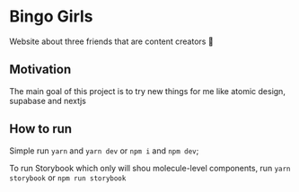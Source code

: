 # Bingo Girls

Website about three friends that are content creators :blue_heart:

## Motivation

The main goal of this project is to try new things for me like atomic design, supabase and nextjs

## How to run

Simple run `yarn` and `yarn dev` or `npm i` and `npm dev`;

To run Storybook which only will shou molecule-level components, run `yarn storybook` or `npm run storybook`
